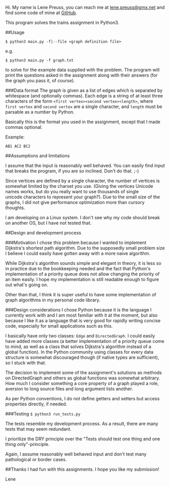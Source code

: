 Hi. My name is Lene Preuss, you can reach me at lene.preuss@gmx.net and find some code of mine at 
[GitHub](https://github.com/lene).

This program solves the trains assignment in Python3.


##Usage

`$ python3 main.py -f|--file <graph definition file>`

e.g.

`$ python3 main.py -f graph.txt`

to solve for the example data supplied with the problem. The program will print the questions asked
in the assignment along with their answers (for the graph you pass it, of course).
 
###Data format
The graph is given as a list of edges which is separated by whitespace (and optionally commas).
Each edge is a string of at least three characters of the form `<first vertex><second vertex><length>`,
where `first vertex` and `second vertex` are a single character, and `length` must be parsable as a
number by Python. 

Basically this is the format you used in the assignment, except that I made commas optional.

Example:

`AB1 AC2 BC2`


##Assumptions and limitations

I assume that the input is reasonably well behaved. You can easily find input that breaks the program, if
you are so inclined. Don't do that. ;-)

Since vertices are defined by a single character, the number of vertices is somewhat limited by the charset
you use. (Giving the vertices Unicode names works, but do you really want to use thousands of single  
unicode characters to represent your graph?). Due to the small size of the graphs, I did not give performance 
optimization more than cursory thoughts.

I am developing on a Linux system. I don't see why my code should break on another OS, but I have not tested
that.


##Design and development process

###Motivation
I chose this problem because I wanted to implement Dijkstra's shortest path algorithm. Due to the supposedly
small problem size I believe I could easily have gotten away with a more naive algorithm.

While Dijkstra's algorithm sounds simple and elegant in theory, it is less so in practice due to the bookkeeping 
needed and the fact that Python's implementation of a priority queue does not allow changing the priority of an
item easily. I hope my implementation is still readable enough to figure out what's going on.

Other than that, I think it is super useful to have some implementation of graph algorithms in my personal 
code library.

###Design considerations
I chose Python because it is the language I currently work with and I am most familiar with it at the moment, 
but also because I like it as a language that is very good for rapidly writing concise code, especially for
small applications such as this.

I basically have only two classes: `Edge` and `DirectedGraph`. I could easily have added more classes (a better 
implementation of a priority queue come to mind, as well as a class that solves Dijkstra's algorithm instead 
of a global function). In the Python community using classes for every data structure is somewhat discouraged
though (if native types are sufficient), so I stuck with that.

The decision to implement some of the assignment's solutions as methods on DirectedGraph and others as global
functions was somewhat arbitrary. How much I consider something a core property of a graph played a role, aversion
to long source files and long argument lists another.

As per Python conventions, I do not define getters and setters but access properties directly, if needed.


###Testing
`$ python3 run_tests.py`

The tests resemble my development process. As a result, there are many tests that may seem redundant.
 
I prioritize the DRY principle over the "Tests should test one thing and one thing only"-principle.

Again, I assume reasonably well behaved input and don't test many pathological or border cases.


##Thanks
I had fun with this assignments. I hope you like my submission!

Lene